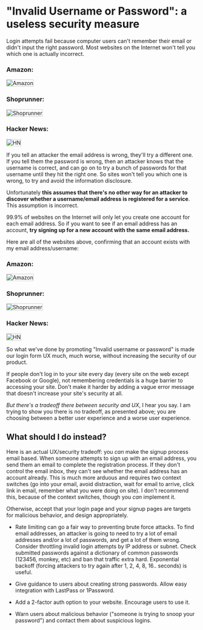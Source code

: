 # "Invalid Username or Password": a useless security measure

<style>
.screenshot {
    border: 1px solid #ccc;
}
</style>

Login attempts fail because computer users can't remember their email or didn't
input the right password. Most websites on the Internet won't tell you which
one is actually incorrect.

### Amazon:

<img class="screenshot" src='https://api.monosnap.com/image/download?id=XEX9FAaZz1JDmMW4RyxaHZIa5rZinK' alt='Amazon' />

### Shoprunner:

<img class="screenshot" src='https://api.monosnap.com/image/download?id=UHSjx1m4JFTGhfeCqBzj7sQNDO8tJM' alt='Shoprunner' />

### Hacker News:

<img class="screenshot" src='https://api.monosnap.com/image/download?id=J16ZvW7eg6XZgx7o4BXie456EhZY8t' alt='HN' />

If you tell an attacker the email address is wrong, they'll try a different
one. If you tell them the password is wrong, then an attacker knows that
the username is correct, and can go on to try a bunch of passwords for that
username until they hit the right one. So sites won't tell you which one is
wrong, to try and avoid the information disclosure.

Unfortunately **this assumes that there's no other way for an attacker to
discover whether a username/email address is registered for a service**. This
assumption is incorrect.

99.9% of websites on the Internet will only let you create one account for each
email address. So if you want to see if an email address has an account, **try
signing up for a new account with the same email address.**

Here are all of the websites above, confirming that an account exists with my
email address/username:

### Amazon:

<img class="screenshot" src='https://api.monosnap.com/image/download?id=rfKXukU3xNRC8MyVJgHT9JsY35bXdp' alt='Amazon' />

### Shoprunner:

<img class="screenshot" src='https://api.monosnap.com/image/download?id=Cj1yXPgu4ANy9Pztb5Bcf6D1iP5B6m' alt='Shoprunner' />

### Hacker News:

<img class="screenshot" src='https://api.monosnap.com/image/download?id=lLTXlGInEtYEGQeVKGlQEUuIQCmafJ' alt='HN' />

So what we've done by promoting "Invalid username or password" is made our
login form UX much, much worse, without increasing the security of our product.

If people don't log in to your site every day (every site on the web except
Facebook or Google), not remembering credentials is a huge barrier to accessing
your site. Don't make it harder by adding a vague error message that doesn't
increase your site's security at all.

*But there's a tradeoff there between security and UX*, I hear you say. I am
trying to show you there is no tradeoff, as presented above; you are choosing
between a better user experience and a worse user experience.

## What should I do instead?

Here is an actual UX/security tradeoff: you *can* make the signup process email
based. When someone attempts to sign up with an email address, you send them
an email to complete the registration process. If they don't control the email
inbox, they can't see whether the email address has an account already. This is
much more arduous and requires two context switches (go into your email, avoid
distraction, wait for email to arrive, click link in email, remember what you
were doing on site). I don't recommend this, because of the context switches,
though you *can* implement it.

Otherwise, accept that your login page and your signup pages are targets for
malicious behavior, and design appropriately.

- Rate limiting can go a fair way to preventing brute force attacks. To find
email addresses, an attacker is going to need to try a lot of email addresses
and/or a lot of passwords, and get a lot of them wrong. Consider throttling
invalid login attempts by IP address or subnet. Check submitted passwords
against a dictionary of common passwords (123456, monkey, etc) and ban that
traffic extra hard. Exponential backoff (forcing attackers to try again after
1, 2, 4, 8, 16.. seconds) is useful.

- Give guidance to users about creating strong passwords. Allow easy
integration with LastPass or 1Password.

- Add a 2-factor auth option to your website. Encourage users to use it.

- Warn users about malicious behavior ("someone is trying to snoop your
password") and contact them about suspicious logins.
